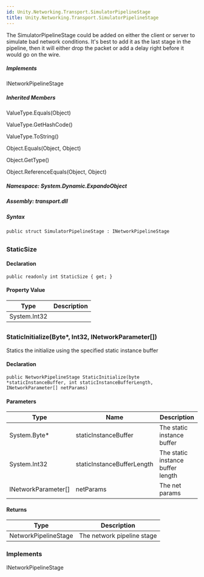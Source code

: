 ```yaml
---  
id: Unity.Networking.Transport.SimulatorPipelineStage  
title: Unity.Networking.Transport.SimulatorPipelineStage  
---
```


<div class="markdown level0 summary">

The SimulatorPipelineStage could be added on either the client or server
to simulate bad network conditions. It's best to add it as the last
stage in the pipeline, then it will either drop the packet or add a
delay right before it would go on the wire.

</div>

<div class="markdown level0 conceptual">

</div>

<div classs="implements">

##### Implements

<div>

INetworkPipelineStage

</div>

</div>

<div class="inheritedMembers">

##### Inherited Members

<div>

ValueType.Equals(Object)

</div>

<div>

ValueType.GetHashCode()

</div>

<div>

ValueType.ToString()

</div>

<div>

Object.Equals(Object, Object)

</div>

<div>

Object.GetType()

</div>

<div>

Object.ReferenceEquals(Object, Object)

</div>

</div>

##### **Namespace**: System.Dynamic.ExpandoObject

##### **Assembly**: transport.dll

##### Syntax

``` lang-csharp
public struct SimulatorPipelineStage : INetworkPipelineStage
```

## 

### StaticSize

<div class="markdown level1 summary">

</div>

<div class="markdown level1 conceptual">

</div>

#### Declaration

``` lang-csharp
public readonly int StaticSize { get; }
```

#### Property Value

| Type         | Description |
|--------------|-------------|
| System.Int32 |             |

## 

### StaticInitialize(Byte\*, Int32, INetworkParameter\[\])

<div class="markdown level1 summary">

Statics the initialize using the specified static instance buffer

</div>

<div class="markdown level1 conceptual">

</div>

#### Declaration

``` lang-csharp
public NetworkPipelineStage StaticInitialize(byte *staticInstanceBuffer, int staticInstanceBufferLength, INetworkParameter[] netParams)
```

#### Parameters

| Type                  | Name                       | Description                       |
|-----------------------|----------------------------|-----------------------------------|
| System.Byte\*         | staticInstanceBuffer       | The static instance buffer        |
| System.Int32          | staticInstanceBufferLength | The static instance buffer length |
| INetworkParameter\[\] | netParams                  | The net params                    |

#### Returns

| Type                 | Description                |
|----------------------|----------------------------|
| NetworkPipelineStage | The network pipeline stage |

### Implements

<div>

INetworkPipelineStage

</div>
